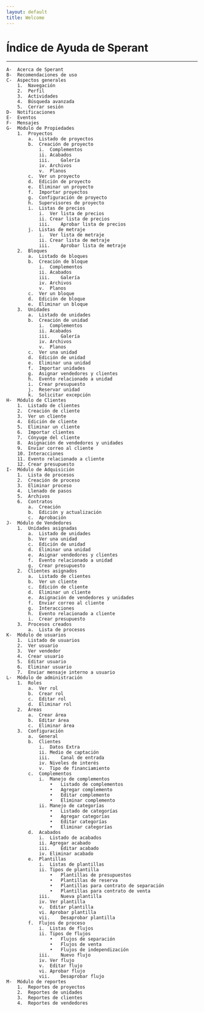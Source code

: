 ```yaml
---
layout: default
title: Welcome
---
```


# Índice de Ayuda de Sperant
---------------------------------------

	A-	Acerca de Sperant
	B-	Recomendaciones de uso
	C-	Aspectos generales
		1.	Navegación
		2.	Perfil
		3.	Actividades
		4.	Búsqueda avanzada
		5.	Cerrar sesión
	D-	Notificaciones
	E-	Eventos
	F-	Mensajes
	G-	Módulo de Propiedades
		1.	Proyectos
			a.	Listado de proyectos
			b.	Creación de proyecto
				i.	Complementos
				ii.	Acabados
				iii.	Galería
				iv.	Archivos
				v.	Planos
			c.	Ver un proyecto
			d.	Edición de proyecto
			e.	Eliminar un proyecto
			f.	Importar proyectos
			g.	Configuración de proyecto
			h.	Supervisores de proyecto
			i.	Listas de precios
				i.	Ver lista de precios
				ii.	Crear lista de precios
				iii.	Aprobar lista de precios
			j.	Listas de metraje
				i.	Ver lista de metraje
				ii.	Crear lista de metraje
				iii.	Aprobar lista de metraje
		2.	Bloques
			a.	Listado de bloques
			b.	Creación de bloque
				i.	Complementos
				ii.	Acabados
				iii.	Galería
				iv.	Archivos
				v.	Planos
			c.	Ver un bloque
			d.	Edición de bloque
			e.	Eliminar un bloque
		3.	Unidades
			a.	Listado de unidades
			b.	Creación de unidad
				i.	Complementos
				ii.	Acabados
				iii.	Galería
				iv.	Archivos
				v.	Planos
			c.	Ver una unidad
			d.	Edición de unidad
			e.	Eliminar una unidad
			f.	Importar unidades
			g.	Asignar vendedores y clientes
			h.	Evento relacionado a unidad
			i.	Crear presupuesto
			j.	Reservar unidad
			k.	Solicitar excepción
	H-	Módulo de Clientes
		1.	Listado de clientes
		2.	Creación de cliente
		3.	Ver un cliente
		4.	Edición de cliente
		5.	Eliminar un cliente
		6.	Importar clientes
		7.	Cónyuge del cliente
		8.	Asignación de vendedores y unidades
		9.	Enviar correo al cliente
		10.	Interacciones
		11.	Evento relacionado a cliente
		12.	Crear presupuesto
	I-	Módulo de Adquisición
		1.	Lista de procesos
		2.	Creación de proceso
		3.	Eliminar proceso
		4.	Llenado de pasos
		5.	Archivos
		6.	Contratos
			a.	Creación
			b.	Edición y actualización
			c.	Aprobación
	J-	Módulo de Vendedores
		1.	Unidades asignadas
			a.	Listado de unidades
			b.	Ver una unidad
			c.	Edición de unidad
			d.	Eliminar una unidad
			e.	Asignar vendedores y clientes
			f.	Evento relacionado a unidad
			g.	Crear presupuesto
		2.	Clientes asignados
			a.	Listado de clientes
			b.	Ver un cliente
			c.	Edición de cliente
			d.	Eliminar un cliente
			e.	Asignación de vendedores y unidades
			f.	Enviar correo al cliente
			g.	Interacciones
			h.	Evento relacionado a cliente
			i.	Crear presupuesto
		3.	Procesos creados
			a.	Lista de procesos
	K-	Módulo de usuarios
		1.	Listado de usuarios
		2.	Ver usuario
		3.	Ver vendedor
		4.	Crear usuario
		5.	Editar usuario
		6.	Eliminar usuario
		7.	Enviar mensaje interno a usuario
	L-	Módulo de administración
		1.	Roles
			a.	Ver rol
			b.	Crear rol
			c.	Editar rol
			d.	Eliminar rol
		2.	Áreas
			a.	Crear área
			b.	Editar área
			c.	Eliminar área
		3.	Configuración
			a.	General
			b.	Clientes
				i.	Datos Extra
				ii.	Medio de captación
				iii.	Canal de entrada
				iv.	Niveles de interés
				v.	Tipo de financiamiento
			c.	Complementos
				i.	Manejo de complementos
					•	Listado de complementos
					•	Agregar complemento
					•	Editar complemento
					•	Eliminar complemento
				ii.	Manejo de categorías
					•	Listado de categorías
					•	Agregar categorías
					•	Editar categorías
					•	Eliminar categorías
			d.	Acabados
				i.	Listado de acabados
				ii.	Agregar acabado
				iii.	Editar acabado
				iv.	Eliminar acabado
			e.	Plantillas
				i.	Listas de plantillas
				ii.	Tipos de plantilla
					•	Plantillas de presupuestos
					•	Plantillas de reserva
					•	Plantillas para contrato de separación
					•	Plantillas para contrato de venta
				iii.	Nueva plantilla
				iv.	Ver plantilla
				v.	Editar plantilla
				vi.	Aprobar plantilla
				vii.	Desaprobar plantilla
			f.	Flujos de proceso
				i.	Listas de flujos
				ii.	Tipos de flujos
					•	Flujos de separación
					•	Flujos de venta
					•	Flujos de independización
				iii.	Nuevo flujo
				iv.	Ver flujo
				v.	Editar flujo
				vi.	Aprobar flujo
				vii.	Desaprobar flujo
	M-	Módulo de reportes
		1.	Reportes de proyectos
		2.	Reportes de unidades
		3.	Reportes de clientes
		4.	Reportes de vendedores



